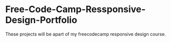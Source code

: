 # Free-Code-Camp-Ressponsive-Design-Portfolio
These projects will be apart of my freecodecamp responsive design course.
